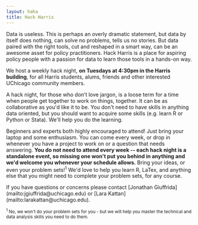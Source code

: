 ```yaml
---
layout: haha
title: Hack Harris
---
```


Data is useless. This is perhaps an overly dramatic statement, but data by itself does nothing, can solve no problems, tells us no stories. But data paired with the right tools, cut and reshaped in a smart way, can be an awesome asset for policy practitioners. Hack Harris is a place for aspiring policy people with a passion for data to learn those tools in a hands-on way.

We host a weekly hack night, <b>on Tuesdays at 4:30pm in the Harris building</b>, for all Harris students, alums, friends and other interested UChicago community members. 

A hack night, for those who don’t love jargon, is a loose term for a time when people get together to work on things, together. It can be as collaborative as you'd like it to be. You don't need to have skills in anything data oriented, but you should want to acquire some skills (e.g. learn R or Python or Stata). We'll help you do the learning. 

Beginners and experts both highly encouraged to attend! Just bring your laptop and some enthusiasm. You can come every week, or drop in whenever you have a project to work on or a question that needs answering. <b>You do not need to attend every week -- each hack night is a standalone event, so missing one won't put you behind in anything and we'd welcome you whenever your schedule allows.</b> Bring your ideas, or even your problem sets!<sup>1</sup> We'd love to help you learn R, LaTex, and anything else that you might need to complete your problem sets, for any course.

<p>If you have questions or concerns please contact [Jonathan Giuffrida](mailto:jgiuffrida@uchicago.edu) or [Lara Kattan](mailto:larakattan@uchicago.edu).

<small><sup>1</sup> No, we won't do your problem sets for you - but we will help you master the technical and data analysis skills you need to do them.</small>

